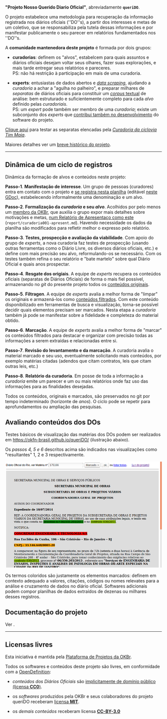 **"Projeto Nosso Querido Diario Oficial"**, abreviadamente **`queriDO`**.  

O projeto estabelece uma metodologia para recuperação da informação registrada nos diários oficiais (''DO''s), a partir dos interesses e metas de um coletivo, que se responsabiliza pela tutela dessas informações e por manifestar publicamente o seu parecer em relatórios fundamentados nos ''DO''s.

A **comunidade mantenedora deste projeto** é formada por dois grupos:

* **curadorias**: definem os "alvos", estabelcem para quais assuntos e diários oficiais desejam voltar seus olhares, fazer suas explorações, e mais tarde entregar seus relatórios e pareceres.<br/>PS: não há restrição à participação em mais de uma curadoria.

* **experts**: entusiastas de dados abertos e [*data scraping*](https://en.wikipedia.org/wiki/Data_scraping), ajudando  a *curadoria* a achar a "agulha no palheiro", e preparar milhares de *separatas* de diários oficiais para constituir um [*corpus* textual](https://en.wikipedia.org/wiki/Corpus_linguistics) de análise: bem estruturado e suficientemente completo para cada *alvo* definido pelas *curadoriais*.  <br/>PS: um _expert_ pode também ser membro de uma _curadoria_; existe um subconjunto dos *experts*  que [contribui também no desenvolvimento](https://github.com/okfn-brasil/queriDO/graphs/contributors) do software do projeto.

[Clique aqui](https://okfn-brasil.github.io/queriDO/) para testar as separatas elencadas pela [*Curadoria da ciclovia Tim Maia*](report/curadoria001.md).

Maiores detalhes ver um [breve histórico do projeto](_docs/README.md).

-----

## Dinâmica de um ciclo de registros

Dinâmica da formação de alvos e conteúdos neste projeto:

**Passo-1**. **Manifestação de interesse**. Um grupo de pessoas (curadores) entra em contato com o projeto e  [se registra nesta planilha](data/curadoria.csv) (editável [neste GDoc](https://docs.google.com/spreadsheets/d/1-LqoLFCMPWs0UHrY3WXSV10S9eYIxpshOzDXsIFXlJA/edit#gid=770195002)), estabelecendo informalmente uma denominação e um alvo.

**Passo-2**. **Formalização da _curadoria_ e seu _alvo_**. Acolhidos por pelo menos um [membro da OKBr](https://br.okfn.org/membros/), que auxilia o grupo expor mais detalhes sobre motivações e metas, [num Relatório de Apresentaço como este](report/curadoria001.md) (`report/curadoria001-apresent.md`). Havendo necessidade os dados da planilha são modificados para refletir melhor o expresso pelo relatório.

**Passo-3**.  **Testes, prospecção e avaliação da viabilidade**. Com apoio do grupo de *experts*, a nova curadoria faz testes de prospecção (usando outras ferramentas como o Diário Livre, os diversos diários oficiais, etc.) e define com mais precisão seu alvo, reformulando-os se necessário. Com os testes também refina o seu relatório e "bate martelo" sobre qual Diário Oficial e quais anos prospectar.

**Passo-4**.  **Resgate dos origiais**. A equipe de *experts* recupera os conteúdos oficiais (separatas de Diários Oficiais) de forma o mais fiel possível, armazenando no *git* do presente projeto todos os [conteúdos originais](content/original).

**Passo-5**.  **Filtragen**. A equipe de *experts* avalia a melhor forma de "limpar" os originais e armazená-los como [conteúdos filtrados](content/filtrado). Com este conteúdo disponibilizado em ferramentas de busca e visualização, torna-se possível decidir quais elementos precisam ser marcados. Nesta etapa a *curadoria*  também já pode se manifestar sobre a fidelidade e completeza do material obtido.

**Passo-6**.  **Marcação**. A equipe de *experts* avalia a melhor forma de "marcar" os conteúdos filtrados para destacar e organizar com precisão todas as informações a serem extraídas e relacionadas entre si.

**Passo-7**.  **Revisão do levantamento e da marcação**. A curadoria avalia o material marcado e seu uso, eventualmente solicitando mais conteúdos, por exemplo matérias citadas (adendos que citam contratos, leis que citam outras leis, etc.)

**Passo-8**.  **Relatório da curadoria**. Em posse de toda a informação a *curadoria* emite um parecer e um ou mais relatórios onde faz uso das informações para as finalidades desejadas.

Todos os conteúdos, originais e marcados, são preservados no git por tempo indeterminado (horizonte de *anos*). O ciclo pode se repetir para aprofundamentos ou ampliação das pesquisas.

## Avaliando conteúdos dos DOs

Testes básicos de visualização das matérias dos DOs podem ser realizados em https://okfn-brasil.github.io/queriDO/ (ilustração abaixo).

Os *passos 4, 5 e 6* descritos acima são indicados nas visualizações como "resultantes" 1, 2 e 3 respectivamente.

![](docs/assets/tela1v0.1.png)

Os termos coloridos são justamente os elementos marcados: definem em contexto adequado a valores, citações, códigos ou nomes relevates para a análise e cruzamento de dados no diário oficial. Softwares adicionais podem compor planilhas de dados extraídos de dezenas ou milhares desses registros.

## Documentação do projeto
Ver []().

------

## Licensas livres

Esta iniciativa é mantida pela [Plataforma de Projetos da OKBr](https://br.okfn.org/projetos/).

Todos os softwares e conteúdos deste projeto são livres, em conformidade com a [OpenDefinition](http://openDefinition.org/od/2.0/pt-br/):

* *conteúdos dos Diários Oficiais* são [implicitamente de domínio público (licensa **CC0**)](https://github.com/ppKrauss/licenses/blob/master/reports/implied-lex-BR-v1.md).

* os *softwares* produzidos pela OKBr e seus colaboradores do projeto queriDO receberam [licensa **MIT**](https://opensource.org/licenses/MIT).

* os *demais conteúdos* receberam licensa [**CC-BY-3.0**](https://creativecommons.org/licenses/by/3.0/br/)

